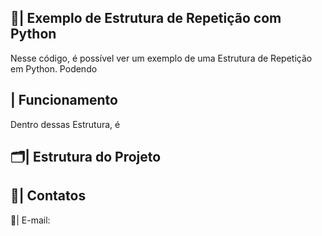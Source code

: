  ## 📑| Exemplo de Estrutura de Repetição com Python 

   Nesse código, é possível ver um exemplo de uma Estrutura de Repetição em Python. Podendo 

 ## | Funcionamento

  Dentro dessas Estrutura, é
 
 ## 🗂️| Estrutura do Projeto



 ## 📱| Contatos

   📩| E-mail: 
 
